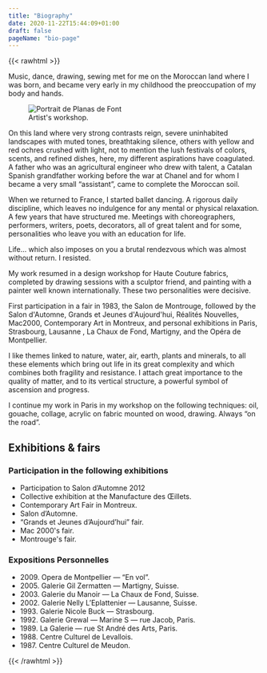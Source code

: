 ```yaml
---
title: "Biography"
date: 2020-11-22T15:44:09+01:00
draft: false
pageName: "bio-page"
---
```


{{< rawhtml >}}
	<section class="columns-layout">
		<p class="first-paragraph drop-cap">Music, dance, drawing, sewing met for me on the Moroccan land where I was born, and became very early in my childhood the preoccupation of my body and hands.</p>
		<figure class="columns-layout-figure">
			<img src="../../img/planas-de-font-atelier-01.jpg" alt="Portrait de Planas de Font">
			<figcaption>Artist's workshop.</figcaption>
		</figure>
		<p>On this land where very strong contrasts reign, severe uninhabited landscapes with muted tones, breathtaking silence, others with yellow and red ochres crushed with light, not to mention the lush festivals of colors, scents, and refined dishes, here, my different aspirations have coagulated. A father who was an agricultural engineer who drew with talent, a Catalan Spanish grandfather working before the war at Chanel and for whom I became a very small “assistant”, came to complete the Moroccan soil.</p>
		<p>When we returned to France, I started ballet dancing. A rigorous daily discipline, which leaves no indulgence for any mental or physical relaxation. A few years that have structured me. Meetings with choreographers, performers, writers, poets, decorators, all of great talent and for some, personalities who leave you with an education for life.</p>
		<p>Life… which also imposes on you a brutal rendezvous which was almost without return. I resisted.</p>
		<p>My work resumed in a design workshop for Haute Couture fabrics, completed by drawing sessions with a sculptor friend, and painting with a painter well known internationally. These two personalities were decisive.</p>
		<p>First participation in a fair in 1983, the Salon de Montrouge, followed by the Salon d'Automne, Grands et Jeunes d'Aujourd'hui, Réalités Nouvelles, Mac2000, Contemporary Art in Montreux, and personal exhibitions in Paris, Strasbourg, Lausanne , La Chaux de Fond, Martigny, and the Opéra de Montpellier.</p>
		<p>I like themes linked to nature, water, air, earth, plants and minerals, to all these elements which bring out life in its great complexity and which combines both fragility and resistance. I attach great importance to the quality of matter, and to its vertical structure, a powerful symbol of ascension and progress.</p>
		<p>I continue my work in Paris in my workshop on the following techniques: oil, gouache, collage, acrylic on fabric mounted on wood, drawing. Always “on the road”.</p>
	</section>


  <section class="calendar-block">
  	<h2 class="section-title">Exhibitions & fairs</h2>
  	<div class="calendar-grid">
	  	<div>
				<h3>Participation in the following exhibitions</h3>
				<ul>
					<li>Participation to Salon d’Automne 2012</li>
					<li>Collective exhibition at the Manufacture des Œillets.</li>
					<li>Contemporary Art Fair in Montreux.</li>
					<li>Salon d’Automne.</li>
					<li>“Grands et Jeunes d’Aujourd’hui” fair.</li>
					<li>Mac 2000's fair.</li>
					<li>Montrouge's fair.</li>
				</ul>
			</div>
			<div>
				<h3>Expositions Personnelles</h3>
				<ul>
					<li><span class="year">2009. </span>Opera de Montpellier — “En vol”.</li>
					<li><span class="year">2005. </span>Galerie Gil Zermatten — Martigny, Suisse.</li>
					<li><span class="year">2003. </span>Galerie du Manoir — La Chaux de Fond, Suisse.</li>
					<li><span class="year">2002. </span>Galerie Nelly L’Eplattenier — Lausanne, Suisse.</li>
					<li><span class="year">1993. </span>Galerie Nicole Buck — Strasbourg.</li>
					<li><span class="year">1992. </span>Galerie Grewal — Marine S — rue Jacob, Paris.</li>
					<li><span class="year">1989. </span>La Galerie — rue St André des Arts, Paris.</li>
					<li><span class="year">1988. </span>Centre Culturel de Levallois.</li>
					<li><span class="year">1987. </span>Centre Culturel de Meudon.</li>
				</ul>
			</div>
		</div>
	</section>
{{< /rawhtml >}}


